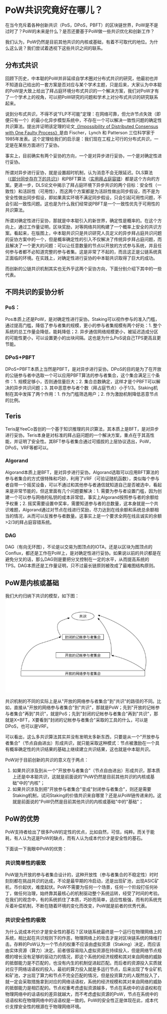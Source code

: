 # PoW共识究竟好在哪儿？

在当今充斥着各种创新共识（PoS，DPoS，PBFT）的区块链世界，PoW是不是过时了？PoW的未来是什么？是否还要基于PoW做一些共识优化和创新工作？

我们认为，PoW仍然是目前其他共识的内核或基础，有着不可取代的地位。为什么这么说？我们尝试着透视下这些共识之间的联系。

## 分布式共识
回顾下历史，中本聪的PoW并非延续自学术圈对分布式共识的研究，他最初也并不知道自己给出的一套方案是否对应与某个学术主题，只是后来，大家认为中本聪的PoW是大致上给出了拜占庭环境分布式共识的一个解决方案，我们对PoW才有了一个学术上的视角，可以把PoW研究的问题和学术上对分布式共识的研究联系起来。

说到分布式共识，不得不说"FLP不可能"定理：在网络可靠，但允许节点失效（即便只有一个）的最小化异步模型系统中，不存在一个可以解决一致性问题的确定性共识算法。提出并证明该定理的论文[《Impossibility of Distributed Consensus with One Faulty Process》](https://groups.csail.mit.edu/tds/papers/Lynch/jacm85.pdf)是由 Fischer，Lynch 和 Patterson 三位科学家于1985年发表。这个定理给我们的启示是：我们现在工程上可行的分布式共识，一定是在某些方面进行了妥协。

事实上，目前确实有两个妥协的方向，一个是对异步进行妥协，一个是对确定性进行妥协。

所谓对异步进行妥协，就是设置超时机制，认为消息不会无限延迟。DLS算法（[《部分同步存在下的共识》](https://groups.csail.mit.edu/tds/papers/Lynch/jacm88.pdf)）和PBFT算法（[实用拜占庭容错](http://pmg.csail.mit.edu/papers/osdi99.pdf)）都是这个方向的方案。更进一步，DLS论文中揭示了拜占庭环境下异步共识的两个目标：安全性（一致性）和活跃性（可用性），而这两个方案都是为活跃性做出同步假设，而不是为安全性做出同步假设，即如果真实环境不满足同步假设，只会引起可用性问题，不会引起一致性问题。这也是为什么我们经常说PBFT是一个一致性优先于可用性的共识算法。

所谓对确定性进行妥协，那就是中本聪引入的新世界，确定性是概率的。在这个方向上，通过工作量证明，区块奖励，对等网络共同构建了一个概率上安全的共识方案。看起来，在版图上，中本聪共识只是共识研究人员定义的异步拜占庭共识问题的妥协方案中的一个，但是概率确定性的引入不仅解决了传统异步拜占庭问题，而且解决了一个更大的问题：可以让任意数量的节点以开放的方式参与系统，并且任何参与者都不必知道完整的参与者集。这是非常了不起的，而且这正是公链系统真正面临的环境。在实践上，对确定性进行妥协的中本聪共识取得了巨大的成功。

而创新的公链共识机制其实也无外乎这两个妥协方向，下面分别介绍下其中的一些代表。

## 不同共识的妥协分析
### PoS：
Pos本质上还是PoW，是对确定性进行妥协。Staking可以视作参与的准入门槛，通过提高门槛，降低了参与者集的规模，更小的参与者集规模有两个好处：1. 整个系统的总工作量会降低，能耗降低；2. 异步通信网络规模更小，被延迟造成分区的可能性更小，可以设置更小的出块间隔。这也是为什么PoS说自己TPS更高且更节能。
    
### DPoS+PBFT
DPoS+PBFT本质上当然是PBFT，是对异步进行妥协。DPoS的目的是为了在开放的公链参与者中选取一个可以应用PBFT算法的参与者集合，这个集合满足三个条件：1. 规模足够小，否则通信量巨大；2. 集合总数确定，这样才是个PBFT可以解决的异步共识问题；3. 其中恶意参与者个数（拜占庭节点）小于1/3。Staking机制在其中发挥了两个作用：1. 作为门槛筛选用户；2. 作为激励机制降低恶意节点的比例。

## Teris
Teris是YeeCo首创的一个基于知识推理的共识算法，其本质上是BFT，是对异步进行妥协。Teris本身是对标准的拜占庭问题的一个解决方案，重点在于其高性能，并证明了安全性。其BFT参与者集合通过可插拔的上层协议选出，PoW，DPoS，VRF等都可以。

### Algorand
Algorand本质上是BFT，是对异步进行妥协。Algorand选取可以应用BFT算法的参与者集合的方式很特殊和巧妙，利用了VRF（可验证随机函数），类似每个参与者自带一个摇奖设备，可以不通过和其他参与者通信就知道自己是否被选中，看起来是非常节能的，但这里面有几个问题要解决：1. 需要为参与者设置门槛，因为创建一个可以参与网络的私钥的成本非常低，事实上Algorand按照参与者的余额给予权重；2. 摇奖需要设置中奖率，需要知道参与者的总数量，这本身就是一个共识难题，Algorand通过对节点在线进行奖励，尽力达到在线余额和系统总余额相当的情况，从而可以反推参与者数量。这事实上是一个要求全网在线且诚实的余额>2/3的拜占庭容错系统。

### DAG
DAG（有向无环图），不论是以交易为图顶点的IOTA，还是以区块为图顶点的Conflux，都还是工作在PoW上，是对确定性进行妥协。如果说以前的共识都是在避免分叉的话，那么DAG则是要把分叉控制在一定的水平，从而提高系统的TPS。DAG本质还是工作量证明，只不过最长链原则被改成了最难图结构原则。

## PoW是内核或基础
我们大约归纳下共识的模型，如下图：
![](../assets/images/consensus-model.jpg)

共识机制的不同的实际上是从"开放的网络参与者集合"到"共识"的路径的不同。比如，直接从"开放的网络参与者集合"到"共识"，那就是PoW；先到"开放的记帐参与者集合"再到"共识"，就是PoS；先到"封闭的记帐参与者集合"再到"共识"，那就是X+BFT，X要看到"封闭的记帐参与者集合"采取的工具的什么，可以是DPoS，也可以是VRF。

可以看出，这么多共识算法其实并没有发明太多新东西，只要是从一个"开放参与者集合"（节点自由进出）形成共识，就只能采取这种模式：节点被激励在一个具有概率确定性的共识结果的基础上继续建立共识结果，这也就是中本聪共识。

PoW对于目前创新的共识的意义在于两点：
1. 如果共识涉及到从一个"开放参与者集合"（节点自由进出）形成共识，那本质上还是中本聪共识，这就是前面说的"PoW仍然是目前其他共识的内核或基础"中的"内核"；
2. 如果共识涉及到把"开放参与者集合"变成"封闭参与者集合"，则还是需要Staking机制，试问Staking的价值共识来自哪里？还是从PoW链传递来的。这就是前面说的"PoW仍然是目前其他共识的内核或基础"中的"基础"；

## PoW的优势
PoW支持者给出了很多PoW的定性的优点，比如自然，可信，纯粹。而关于能耗，有人认为这是PoW的缺点，而有人认为成本代价才是安全性的基石。

下面谈一下我眼中PoW的优势：
### 共识简单性的极致
PoW是为开放的参与者集合设计的，这种开放性（参与者集合的不稳定性）时时刻刻都在挑战共识的达成，不论是最早期的冷启动，还是出现矿池，出现ASIC矿机，币价起伏，难度起伏。PoW不需要为任何一个场景，任何一个阶段打任何补丁，做任何治理，始终靠其最核心的机制驱动整个系统运转，经受了时间的考验。在我们的观念中，有的系统抓住了本质，巧妙而简单，适应性极强，而有的系统充斥着补偿机制，不断在随着环境的变化而改变，PoW就是前者的优秀代表。

### 共识安全性的极致
为什么说成本代价才是安全性的基石？区块链系统最终是一个运行在物理网络上的系统，相比起在共识规则下的作恶，物理网络上的攻击才是对区块链系统的降维打击。存粹的PoW认为一个节点的权重不应该由虚拟资源（Staking）决定，而应该由实体资源（算力）决定。前者很容易陷入虚拟资源在持续投入，但是网络节点规模的增长没有足够的驱动力的情况，即这个系统的经济规模和其对来自网络的威胁的抵御能力是不匹配的，也没有内生的机制促进起匹配。而后者的资源投入实质就对应于网络话语权的投入，最初的算力投入就是多运行节点，后来出现了专业矿机和矿池，才出现了算力和节点不完全匹配的情况，但是投资算力的人既然投入了，就一定会采取措施拿到对应的网络话语权，系统的经济规模和其对来自网络的威胁的抵御能力是相匹配的。节点权重考虑虚拟资源越多，节点在系统中的话语权和在物理网络中的话语权的差异就越大，而不考虑虚拟资源的PoW，节点在系统中的话语权和在物理网络中的话语权是一致的。PoW的安全性正是体现在此，成本代价支撑安全性的根源在于物理网络环境。

